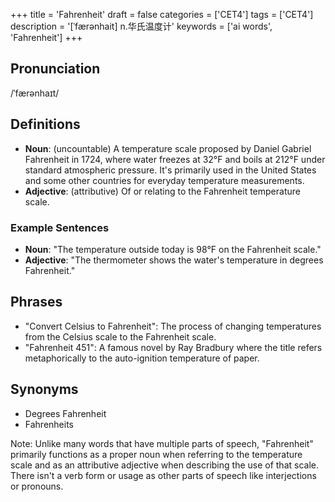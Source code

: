 +++
title = 'Fahrenheit'
draft = false
categories = ['CET4']
tags = ['CET4']
description = '[ˈfærənhait] n.华氏温度计'
keywords = ['ai words', 'Fahrenheit']
+++

## Pronunciation
/ˈfærənhaɪt/

## Definitions
- **Noun**: (uncountable) A temperature scale proposed by Daniel Gabriel Fahrenheit in 1724, where water freezes at 32°F and boils at 212°F under standard atmospheric pressure. It's primarily used in the United States and some other countries for everyday temperature measurements.
- **Adjective**: (attributive) Of or relating to the Fahrenheit temperature scale. 

### Example Sentences
- **Noun**: "The temperature outside today is 98°F on the Fahrenheit scale."
- **Adjective**: "The thermometer shows the water's temperature in degrees Fahrenheit."

## Phrases
- "Convert Celsius to Fahrenheit": The process of changing temperatures from the Celsius scale to the Fahrenheit scale.
- "Fahrenheit 451": A famous novel by Ray Bradbury where the title refers metaphorically to the auto-ignition temperature of paper.

## Synonyms
- Degrees Fahrenheit
- Fahrenheits

Note: Unlike many words that have multiple parts of speech, "Fahrenheit" primarily functions as a proper noun when referring to the temperature scale and as an attributive adjective when describing the use of that scale. There isn't a verb form or usage as other parts of speech like interjections or pronouns.
